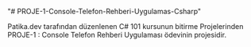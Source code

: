 "# PROJE-1-Console-Telefon-Rehberi-Uygulamas-Csharp" 

Patika.dev tarafından düzenlenen C# 101 kursunun bitirme Projelerinden PROJE-1 : Console Telefon Rehberi Uygulaması ödevinin projesidir.


